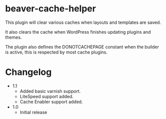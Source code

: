 # beaver-cache-helper
This plugin will clear various caches when layouts and templates are saved.

It also clears the cache when WordPress finishes updating plugins and themes.

The plugin also defines the DONOTCACHEPAGE constant when the builder is active, this is respected by most cache plugins.

# Changelog

* 1.1
  * Added basic varnish support.
  * LiteSpeed support added.
  * Cache Enabler support added.
* 1.0
  * Initial release
